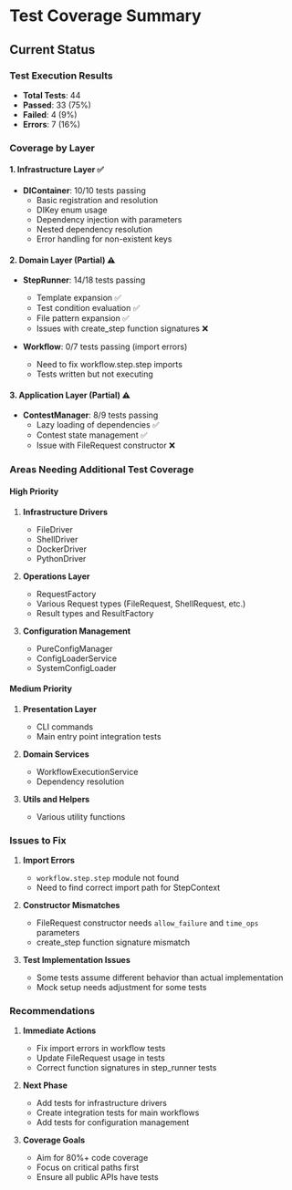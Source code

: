 # Test Coverage Summary

## Current Status

### Test Execution Results
- **Total Tests**: 44
- **Passed**: 33 (75%)
- **Failed**: 4 (9%)
- **Errors**: 7 (16%)

### Coverage by Layer

#### 1. Infrastructure Layer ✅
- **DIContainer**: 10/10 tests passing
  - Basic registration and resolution
  - DIKey enum usage
  - Dependency injection with parameters
  - Nested dependency resolution
  - Error handling for non-existent keys

#### 2. Domain Layer (Partial) ⚠️
- **StepRunner**: 14/18 tests passing
  - Template expansion ✅
  - Test condition evaluation ✅
  - File pattern expansion ✅
  - Issues with create_step function signatures ❌
  
- **Workflow**: 0/7 tests passing (import errors)
  - Need to fix workflow.step.step imports
  - Tests written but not executing

#### 3. Application Layer (Partial) ⚠️
- **ContestManager**: 8/9 tests passing
  - Lazy loading of dependencies ✅
  - Contest state management ✅
  - Issue with FileRequest constructor ❌

### Areas Needing Additional Test Coverage

#### High Priority
1. **Infrastructure Drivers**
   - FileDriver
   - ShellDriver
   - DockerDriver
   - PythonDriver

2. **Operations Layer**
   - RequestFactory
   - Various Request types (FileRequest, ShellRequest, etc.)
   - Result types and ResultFactory

3. **Configuration Management**
   - PureConfigManager
   - ConfigLoaderService
   - SystemConfigLoader

#### Medium Priority
1. **Presentation Layer**
   - CLI commands
   - Main entry point integration tests

2. **Domain Services**
   - WorkflowExecutionService
   - Dependency resolution

3. **Utils and Helpers**
   - Various utility functions

### Issues to Fix

1. **Import Errors**
   - `workflow.step.step` module not found
   - Need to find correct import path for StepContext

2. **Constructor Mismatches**
   - FileRequest constructor needs `allow_failure` and `time_ops` parameters
   - create_step function signature mismatch

3. **Test Implementation Issues**
   - Some tests assume different behavior than actual implementation
   - Mock setup needs adjustment for some tests

### Recommendations

1. **Immediate Actions**
   - Fix import errors in workflow tests
   - Update FileRequest usage in tests
   - Correct function signatures in step_runner tests

2. **Next Phase**
   - Add tests for infrastructure drivers
   - Create integration tests for main workflows
   - Add tests for configuration management

3. **Coverage Goals**
   - Aim for 80%+ code coverage
   - Focus on critical paths first
   - Ensure all public APIs have tests